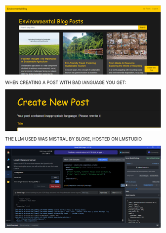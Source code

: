 ![Home page](https://github.com/murd001/BlogApp_WithSpamCommentFiltering_UsingAnLLM/blob/main/ScreenShots/home.png?raw=true)




WHEN CREATING A POST WITH BAD lANGUAGE YOU GET: 

![Bad language test](https://github.com/murd001/BlogApp_WithSpamCommentFiltering_UsingAnLLM/blob/main/ScreenShots/sentimenttested.png?raw=true)




THE LLM USED WAS MISTRAL BY BLOKE, HOSTED ON LMSTUDIO

![lm-studio](https://github.com/murd001/BlogApp_WithSpamCommentFiltering_UsingAnLLM/blob/main/ScreenShots/lmstudio.png?raw=true)


